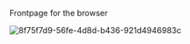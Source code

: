 Frontpage for the browser



![8f75f7d9-56fe-4d8d-b436-921d4946983c](https://user-images.githubusercontent.com/84669111/232334116-6ccbf528-6a20-49f5-a1bf-d455094d1883.png)

